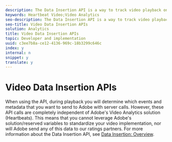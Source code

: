 ```yaml
---
description: The Data Insertion API is a way to track video playback on devices and platforms where Adobe does not currently have a Video Heartbeats SDK. HTTP POSTs and HTTP GETs enable a server-side method to collect data.
keywords: Heartbeat Video;Video Analytics
seo-description: The Data Insertion API is a way to track video playback on devices and platforms where Adobe does not currently have a Video Heartbeats SDK. HTTP POSTs and HTTP GETs enable a server-side method to collect data.
seo-title: Video Data Insertion APIs
solution: Analytics
title: Video Data Insertion APIs
topic: Developer and implementation
uuid: c3ee7b8a-ce12-4136-969c-18b3299c646c
index: y
internal: n
snippet: y
translate: y
---
```


# Video Data Insertion APIs

When using the API, during playback you will determine which events and metadata that you want to send to Adobe with server calls. However, these API calls are completely independent of Adobe's Video Analytics solution (Heartbeats). This means that you cannot leverage Adobe's solution/reserved variables to standardize your video implementation, nor will Adobe send any of this data to our ratings partners.
For more information about the Data Insertion API, see [Data Insertion: Overview](https://marketing.adobe.com/developer/documentation/data-insertion/c-data-insertion-api). 
